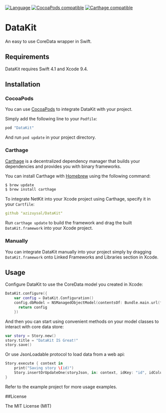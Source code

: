 [![Language](https://img.shields.io/badge/Swift-4.1-orange.svg)](http://swift.org)
[![CocoaPods compatible](https://img.shields.io/badge/CocoaPods-compatible-brightgreen.svg)](https://cocoapods.org)
[![Carthage compatible](https://img.shields.io/badge/Carthage-compatible-4BC51D.svg?style=flat)](https://github.com/Carthage/Carthage)

# DataKit

An easy to use CoreData wrapper in Swift.

## Requirements

DataKit requires Swift 4.1 and Xcode 9.4.

## Installation

### CocoaPods

You can use [CocoaPods](https://cocoapods.org) to integrate DataKit with your project.

Simply add the following line to your `Podfile`:
```ruby
pod "DataKit"
```

And run `pod update` in your project directory.

### Carthage

[Carthage](https://github.com/Carthage/Carthage) is a decentralized dependency manager that builds your dependencies and provides you with binary frameworks.

You can install Carthage with [Homebrew](http://brew.sh/) using the following command:

```bash
$ brew update
$ brew install carthage
```

To integrate NetKit into your Xcode project using Carthage, specify it in your `Cartfile`:

```yaml
github "azizuysal/DataKit"
```

Run `carthage update` to build the framework and drag the built `DataKit.framework` into your Xcode project.

### Manually

You can integrate DataKit manually into your project simply by dragging `DataKit.framework` onto Linked Frameworks and Libraries section in Xcode.

## Usage

Configure DataKit to use the CoreData model you created in Xcode:

```swift
DataKit.configure({
    var config = DataKit.Configuration()
    config.dbModel = NSManagedObjectModel(contentsOf: Bundle.main.url(forResource: "DataModel", withExtension: "momd")!)!
      return config
    })
```

And then you can start using convenient methods on your model classes to interact with core data store:

```swift
var story = Story.new()
story.title = "DataKit IS Great!"
story.save()
```

Or use JsonLoadable protocol to load data from a web api:

```swift
Story.execute { context in
    print("Saving story \(id)")
    Story.insertOrUpdateOne(storyJson, in: context, idKey: "id", idColumn: "storyId", idType: Int32.self)
}
```

Refer to the example project for more usage examples.

##License

The MIT License (MIT)
